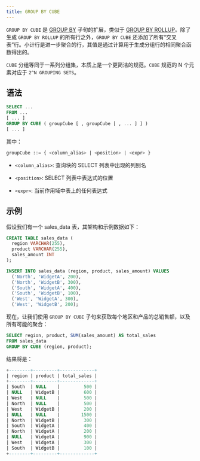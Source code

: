 ```yaml
---
title: GROUP BY CUBE
---
```


`GROUP BY CUBE` 是 [GROUP BY](index.md) 子句的扩展，类似于 [GROUP BY ROLLUP](group-by-rollup.md)。除了生成 `GROUP BY ROLLUP` 的所有行之外，`GROUP BY CUBE` 还添加了所有“交叉表”行。小计行是进一步聚合的行，其值是通过计算用于生成分组行的相同聚合函数得出的。

`CUBE` 分组等同于一系列分组集，本质上是一个更简洁的规范。`CUBE` 规范的 N 个元素对应于 `2^N GROUPING SETS`。

## 语法

```sql
SELECT ...
FROM ...
[ ... ]
GROUP BY CUBE ( groupCube [ , groupCube [ , ... ] ] )
[ ... ]
```

其中：
```sql
groupCube ::= { <column_alias> | <position> | <expr> }
```

- `<column_alias>`: 查询块的 SELECT 列表中出现的列别名

- `<position>`: SELECT 列表中表达式的位置

- `<expr>`: 当前作用域中表上的任何表达式


## 示例

假设我们有一个 sales_data 表，其架构和示例数据如下：

```sql
CREATE TABLE sales_data (
  region VARCHAR(255),
  product VARCHAR(255),
  sales_amount INT
);

INSERT INTO sales_data (region, product, sales_amount) VALUES
  ('North', 'WidgetA', 200),
  ('North', 'WidgetB', 300),
  ('South', 'WidgetA', 400),
  ('South', 'WidgetB', 100),
  ('West', 'WidgetA', 300),
  ('West', 'WidgetB', 200);
```

现在，让我们使用 `GROUP BY CUBE` 子句来获取每个地区和产品的总销售额，以及所有可能的聚合：

```sql
SELECT region, product, SUM(sales_amount) AS total_sales
FROM sales_data
GROUP BY CUBE (region, product);
```

结果将是：
```sql
+--------+---------+-------------+
| region | product | total_sales |
+--------+---------+-------------+
| South  | NULL    |         500 |
| NULL   | WidgetB |         600 |
| West   | NULL    |         500 |
| North  | NULL    |         500 |
| West   | WidgetB |         200 |
| NULL   | NULL    |        1500 |
| North  | WidgetB |         300 |
| South  | WidgetA |         400 |
| North  | WidgetA |         200 |
| NULL   | WidgetA |         900 |
| West   | WidgetA |         300 |
| South  | WidgetB |         100 |
+--------+---------+-------------+
```